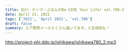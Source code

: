 ```yaml
---
title: 石川・ホンマ・ぶるんのBe-SIDE Your Life! vol.780-2
date: April 21, 2021
tags: ['2021', 'April 2021', 'vol.780']
draft: false
summary: エア競馬メールたくさん届いてます。人生相談も！
---
```


http://project-phi.ddo.jp/ishikawa/ishikawa780_2.mp3
